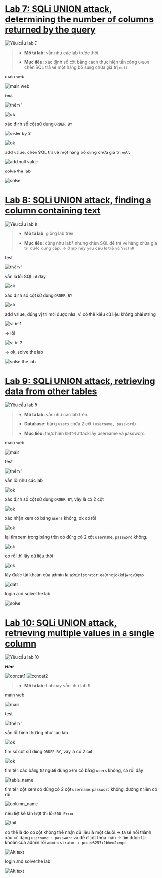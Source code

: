 # [Lab 7: SQLi UNION attack, determining the number of columns returned by the query](https://portswigger.net/web-security/sql-injection/union-attacks/lab-determine-number-of-columns)

![Yêu cầu lab 7](../image/lab7/0.png)

> - **Mô tả lab:** vẫn như các lab trước thôi.
>
> - **Mục tiêu:** xác định số cột bằng cách thực hiện tấn công `UNION` chèn SQL trả về một hàng bổ sung chứa giá trị `null`

main web

![main web](../image/lab7/01.png)

test

![thêm '](../image/lab7/02.png)

![ok](../image/lab7/03.png)

xác định số cột sử dụng `ORDER BY`

![order by 3](../image/lab7/04.png)

![ok](../image/lab7/05.png)

add value, chèn SQL trả về một hàng bổ sung chứa giá trị `null`

![add null value](../image/lab7/06.png)

solve the lab

![solve](../image/lab7/07.png)

# [Lab 8: SQLi UNION attack, finding a column containing text](https://portswigger.net/web-security/sql-injection/union-attacks/lab-find-column-containing-text)

![Yêu cầu lab 8](../image/lab8/0.png)

> - **Mô tả lab**: giống lab trên
>
> - **Mục tiêu:** cũng như lab7 nhưng chèn SQL để trả về hàng chứa giá trị được cung cấp. → ở lab này yêu cầu là trả về `YalfhR`

test

![thêm '](../image/lab8/01.png)

vẫn là lỗi SQLi ở đây

![ok](../image/lab8/02.png)

xác định số cột sử dụng `ORDER BY`

![ok](../image/lab8/03.png)

add value, đúng vị trí mới được nha, vì có thể kiểu dữ liệu không phải string

![vị trí 1](../image/lab8/04.png)

 → lỗi
 
![vị trí 2](../image/lab8/05.png)

 → ok, solve the lab

![solve the lab](../image/lab8/06.png)

# [Lab 9: SQLi UNION attack, retrieving data from other tables](https://portswigger.net/web-security/sql-injection/union-attacks/lab-retrieve-data-from-other-tables)

![Yêu cầu lab 9](../image/lab9/0.png)

> - **Mô tả lab:** vẫn như các lab trên.
>
> - **Database:** bảng `users` chứa 2 cột `(username, password)`.
>
> - **Mục tiêu:** thực hiện `UNION` attack lấy username và password.

main web

![main](../image/lab9/01.png)

test

![thêm '](../image/lab9/02.png)

vẫn lỗi như các lab

![ok](../image/lab9/03.png)

xác định số cột sử dụng `ORDER BY`, vậy là có 2 cột

![ok](../image/lab9/04.png)

xác nhận xem có bảng `users` không, ok có rồi

![ok](../image/lab9/05.png)

lại tìm xem trong bảng trên có đúng có 2 cột `username`, `password` không.

![ok](../image/lab9/06.png)

có rồi thì lấy dữ liệu thôi

![ok](../image/lab9/07.png)

lấy được tài khoản của admin là `administrator:ea0fnxjokkdjwrgv3gmb`

![data](../image/lab9/08.png)

login and solve the lab

![solve](../image/lab9/09.png)

# [Lab 10: SQLi UNION attack, retrieving multiple values in a single column](https://portswigger.net/web-security/sql-injection/union-attacks/lab-retrieve-multiple-values-in-single-column)

![Yêu cầu lab 10](../image/lab10/0.png)

**_Hint_**

![concat1](../image/lab10/01.png)
![concat2](../image/lab10/02.png)

> - **Mô tả lab:** Lab này vẫn như lab 9.

main web

![main](../image/lab10/03.png)

test

![thêm '](../image/lab10/04.png)

vẫn lỗi bình thường như các lab

![ok](../image/lab10/05.png)

tìm số cột sử dụng `ORDER BY`, vậy là có 2 cột

![ok](../image/lab10/06.png)

tìm tên các bảng từ người dùng xem có bảng `users` không, có rồi đây

![table_name](../image/lab10/07.png)

tìm tên cột xem có đúng có 2 cột `username`, `password` không, đương nhiên có rồi

![column_name](../image/lab10/08.png)

nếu liệt kê lần lượt thì lỗi `500 Error`

![fail](../image/lab10/09.png)

có thể là do có cột không thể nhận dữ liệu là một chuỗi → ta sẽ nối thành xâu có dạng `username : password` và để ở cột thỏa mãn → tìm được tài khoản của admin rồi `administrator : pcouw8257i1bhem2cvgd`

![Alt text](../image/lab10/10.png)

login and solve the lab

![Alt text](../image/lab10/11.png)

